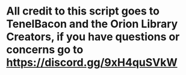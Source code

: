 # All credit to this script goes to TenelBacon and the Orion Library Creators, if you have questions or concerns go to https://discord.gg/9xH4quSVkW
